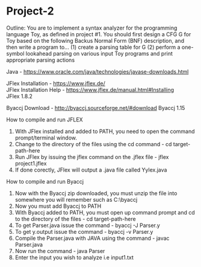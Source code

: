 # Project-2

Outline: You are to implement a syntax analyzer for the programming language Toy, as defined in project #1. You should first design a CFG G for Toy based on the following Backus Normal Form (BNF) description, and then write a program to...
(1) create a parsing table for G 
(2) perform a one-symbol lookahead parsing on various input Toy programs and print appropriate parsing actions

Java - https://www.oracle.com/java/technologies/javase-downloads.html

JFlex Installation - https://www.jflex.de/  
JFlex Installation Help - https://www.jflex.de/manual.html#Installing  
JFlex 1.8.2 

Byaccj Download - http://byaccj.sourceforge.net/#download
Byaccj 1.15

How to compile and run JFLEX
1. With JFlex installed and added to PATH, you need to open the command prompt/terminal window.
2. Change to the directory of the files using the cd command - cd target-path-here
3. Run JFlex by issuing the jflex command on the .jflex file - jflex project1.jflex
4. If done corectly, JFlex will output a .java file called Yylex.java

How to compile and run Byaccj
1. Now with the Byaccj zip downloaded, you must unzip the file into somewhere you will remember such as C:\byaccj
2. Now you must add Byaccj to PATH
3. With Byaccj added to PATH, you must open up command prompt and cd to the directory of the files - cd target-path-here
4. To get Parser.java issue the command - byaccj -J Parser.y
5. To get y.output issue the command - byaccj -v Parser.y
6. Compile the Parser.java with JAVA using the command - javac Parser.java
7. Now run the command - java Parser
8. Enter the input you wish to analyze i.e input1.txt
